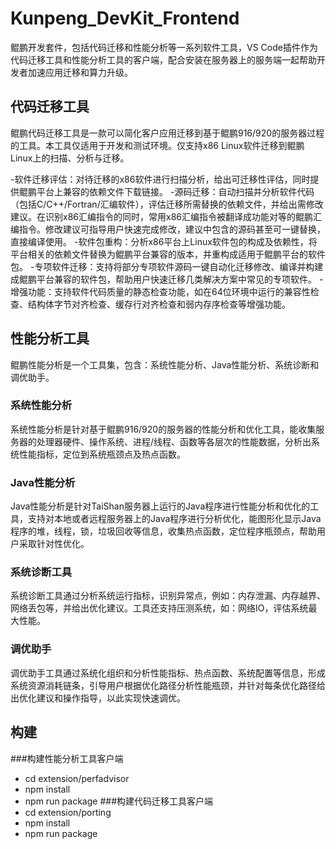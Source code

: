 # Kunpeng_DevKit_Frontend

鲲鹏开发套件，包括代码迁移和性能分析等一系列软件工具，VS Code插件作为代码迁移工具和性能分析工具的客户端，配合安装在服务器上的服务端一起帮助开发者加速应用迁移和算力升级。
## 代码迁移工具
鲲鹏代码迁移工具是一款可以简化客户应用迁移到基于鲲鹏916/920的服务器过程的工具。本工具仅适用于开发和测试环境。仅支持x86 Linux软件迁移到鲲鹏Linux上的扫描、分析与迁移。

-软件迁移评估：对待迁移的x86软件进行扫描分析，给出可迁移性评估，同时提供鲲鹏平台上兼容的依赖文件下载链接。
-源码迁移：自动扫描并分析软件代码（包括C/C++/Fortran/汇编软件），评估迁移所需替换的依赖文件，并给出需修改建议。在识别x86汇编指令的同时，常用x86汇编指令被翻译成功能对等的鲲鹏汇编指令。修改建议可指导用户快速完成修改，建议中包含的源码甚至可一键替换，直接编译使用。
-软件包重构：分析x86平台上Linux软件包的构成及依赖性，将平台相关的依赖文件替换为鲲鹏平台兼容的版本，并重构成适用于鲲鹏平台的软件包。
-专项软件迁移：支持将部分专项软件源码一键自动化迁移修改、编译并构建成鲲鹏平台兼容的软件包，帮助用户快速迁移几类解决方案中常见的专项软件。
-增强功能：支持软件代码质量的静态检查功能，如在64位环境中运行的兼容性检查、结构体字节对齐检查、缓存行对齐检查和弱内存序检查等增强功能。
## 性能分析工具
鲲鹏性能分析是一个工具集，包含：系统性能分析、Java性能分析、系统诊断和调优助手。
### 系统性能分析
系统性能分析是针对基于鲲鹏916/920的服务器的性能分析和优化工具，能收集服务器的处理器硬件、操作系统、进程/线程、函数等各层次的性能数据，分析出系统性能指标，定位到系统瓶颈点及热点函数。
### Java性能分析
Java性能分析是针对TaiShan服务器上运行的Java程序进行性能分析和优化的工具，支持对本地或者远程服务器上的Java程序进行分析优化，能图形化显示Java程序的堆，线程，锁，垃圾回收等信息，收集热点函数，定位程序瓶颈点，帮助用户采取针对性优化。
### 系统诊断工具
系统诊断工具通过分析系统运行指标，识别异常点，例如：内存泄漏、内存越界、网络丢包等，并给出优化建议。工具还支持压测系统，如：网络IO，评估系统最大性能。
### 调优助手
调优助手工具通过系统化组织和分析性能指标、热点函数、系统配置等信息，形成系统资源消耗链条，引导用户根据优化路径分析性能瓶颈，并针对每条优化路径给出优化建议和操作指导，以此实现快速调优。

## 构建
###构建性能分析工具客户端
- cd extension/perfadvisor 
- npm install 
- npm run package
###构建代码迁移工具客户端
- cd extension/porting
- npm install
- npm run package
